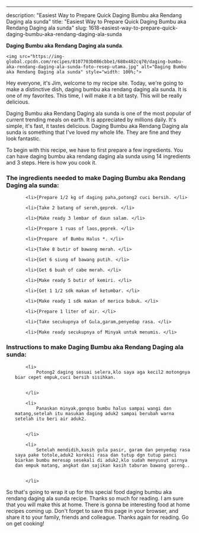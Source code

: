 ---
description: "Easiest Way to Prepare Quick Daging Bumbu aka Rendang Daging ala sunda"
title: "Easiest Way to Prepare Quick Daging Bumbu aka Rendang Daging ala sunda"
slug: 1618-easiest-way-to-prepare-quick-daging-bumbu-aka-rendang-daging-ala-sunda

<p>
	<strong>Daging Bumbu aka Rendang Daging ala sunda</strong>. 
	
</p>
<p>
	
	<img src="https://img-global.cpcdn.com/recipes/8107703b086cbbe1/680x482cq70/daging-bumbu-aka-rendang-daging-ala-sunda-foto-resep-utama.jpg" alt="Daging Bumbu aka Rendang Daging ala sunda" style="width: 100%;">
	
	
</p>
<p>
	Hey everyone, it's Jim, welcome to my recipe site. Today, we're going to make a distinctive dish, daging bumbu aka rendang daging ala sunda. It is one of my favorites. This time, I will make it a bit tasty. This will be really delicious.
</p>
	
<p>
	
</p>
<p>
	Daging Bumbu aka Rendang Daging ala sunda is one of the most popular of current trending meals on earth. It is appreciated by millions daily. It's simple, it's fast, it tastes delicious. Daging Bumbu aka Rendang Daging ala sunda is something that I've loved my whole life. They are fine and they look fantastic.
</p>

<p>
To begin with this recipe, we have to first prepare a few ingredients. You can have daging bumbu aka rendang daging ala sunda using 14 ingredients and 3 steps. Here is how you cook it.
</p>

<h3>The ingredients needed to make Daging Bumbu aka Rendang Daging ala sunda:</h3>

<ol>
	
		<li>{Prepare 1/2 kg of daging paha,potong2 cuci bersih. </li>
	
		<li>{Take 2 batang of sereh,geprek. </li>
	
		<li>{Make ready 3 lembar of daun salam. </li>
	
		<li>{Prepare 1 ruas of laos,geprek. </li>
	
		<li>{Prepare  of Bumbu Halus *. </li>
	
		<li>{Take 8 butir of bawang merah. </li>
	
		<li>{Get 6 siung of bawang putih. </li>
	
		<li>{Get 6 buah of cabe merah. </li>
	
		<li>{Make ready 5 butir of kemiri. </li>
	
		<li>{Get 1 1/2 sdk makan of ketumbar. </li>
	
		<li>{Make ready 1 sdk makan of merica bubuk. </li>
	
		<li>{Prepare 1 liter of air. </li>
	
		<li>{Take secukupnya of Gula,garam,penyedap rasa. </li>
	
		<li>{Make ready secukupnya of Minyak untuk menumis. </li>
	
</ol>
<p>
	
</p>

<h3>Instructions to make Daging Bumbu aka Rendang Daging ala sunda:</h3>

<ol>
	
		<li>
			Potong2 daging sesuai selera,klo saya aga kecil2 motongnya biar cepet empuk,cuci bersih sisihkan.
			
			
		</li>
	
		<li>
			Panaskan minyak,gongso bumbu halus sampai wangi dan matang,setelah itu masukan daging aduk2 sampai berubah warna setelah itu beri air aduk2.
			
			
		</li>
	
		<li>
			Setelah mendidih,kasih gula pasir, garam dan penyedap rasa saya pake totole,aduk2 koreksi rasa dan tutup dgn tutup panci biarkan bumbu meresap sesekali di aduk2,klo sudah menyusut airnya dan empuk matang, angkat dan sajikan kasih taburan bawang goreng..
			
			
		</li>
	
</ol>

<p>
	
</p>

<p>
	So that's going to wrap it up for this special food daging bumbu aka rendang daging ala sunda recipe. Thanks so much for reading. I am sure that you will make this at home. There is gonna be interesting food at home recipes coming up. Don't forget to save this page in your browser, and share it to your family, friends and colleague. Thanks again for reading. Go on get cooking!
</p>
